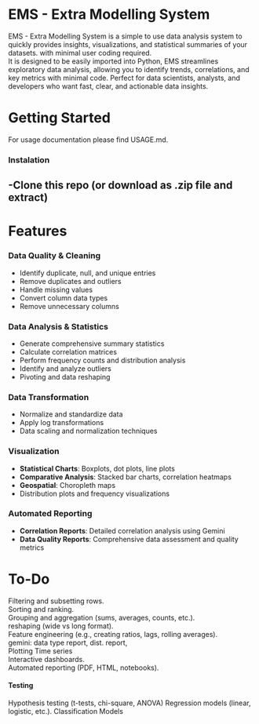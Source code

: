 # EMS - Extra Modelling System
EMS - Extra Modelling System is a simple to use data analysis system to quickly provides insights, visualizations, and statistical summaries of your datasets. with minimal user coding required. <br>
It is designed to be easily imported into Python, EMS streamlines exploratory data analysis, allowing you to identify trends, correlations, and key metrics with minimal code. Perfect for data scientists, analysts, and developers who want fast, clear, and actionable data insights.
# Getting Started
For usage documentation please find USAGE.md.
### Instalation
-Clone this repo (or download as .zip file and extract)
-

# Features

### Data Quality & Cleaning
- Identify duplicate, null, and unique entries
- Remove duplicates and outliers
- Handle missing values
- Convert column data types
- Remove unnecessary columns

### Data Analysis & Statistics
- Generate comprehensive summary statistics
- Calculate correlation matrices
- Perform frequency counts and distribution analysis
- Identify and analyze outliers
- Pivoting and data reshaping

### Data Transformation
- Normalize and standardize data
- Apply log transformations
- Data scaling and normalization techniques

### Visualization
- **Statistical Charts**: Boxplots, dot plots, line plots
- **Comparative Analysis**: Stacked bar charts, correlation heatmaps
- **Geospatial**: Choropleth maps
- Distribution plots and frequency visualizations

### Automated Reporting
- **Correlation Reports**: Detailed correlation analysis using Gemini
- **Data Quality Reports**: Comprehensive data assessment and quality metrics

# To-Do
Filtering and subsetting rows.<br>
Sorting and ranking.<br>
Grouping and aggregation (sums, averages, counts, etc.).<br>
reshaping (wide vs long format).<br>
Feature engineering (e.g., creating ratios, lags, rolling averages).<br>
gemini: data type report, dist. report,  <br>
Plotting Time series<br>
Interactive dashboards.<br>
Automated reporting (PDF, HTML, notebooks).
#### Testing 
Hypothesis testing (t-tests, chi-square, ANOVA)
Regression models (linear, logistic, etc.).
Classification Models
